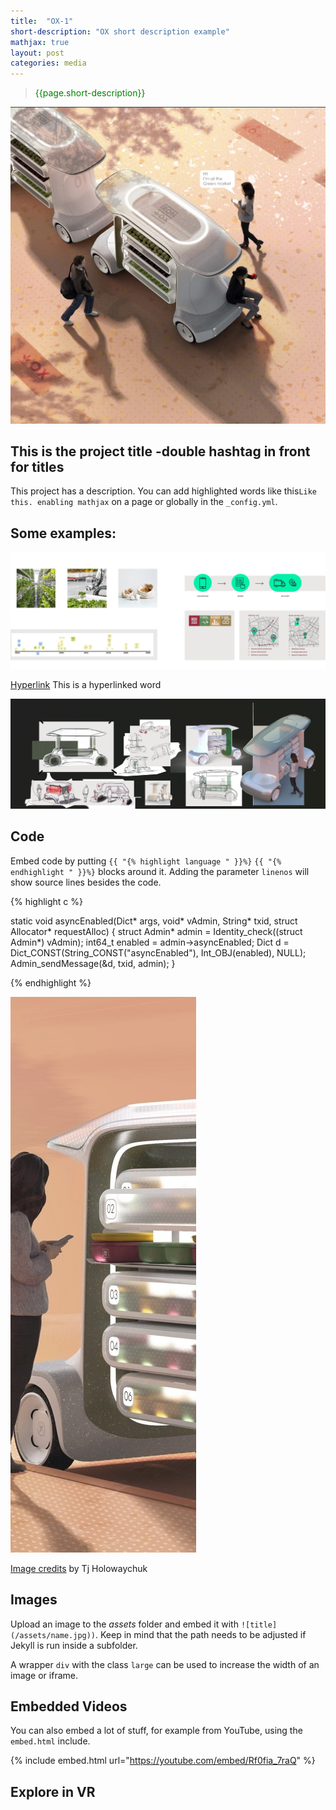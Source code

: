 ```yaml
---
title:  "OX-1"
short-description: "OX short description example"
mathjax: true
layout: post
categories: media
---
```

<!--short description, reads value from top field-->
<style>
p.caconia {
  color: green;
}
</style>
><p class='caconia'>{{page.short-description}}</p>

![Ox Cover](/assets/Ox-1/ox-1.jpg)


## This is the project title -double hashtag in front for titles


This project has a description. You can add highlighted words like this`Like this. enabling mathjax` on a page or globally in the `_config.yml`. 


## Some examples:
![OX-1](/assets/Ox-1/ox-2.jpg)

[Hyperlink](https://en.wikipedia.org/wiki/Euler%27s_formula) This is a hyperlinked word

![OX-1](/assets/Ox-1/ox-3.jpg)
## Code

Embed code by putting `{{ "{% highlight language " }}%}` `{{ "{% endhighlight " }}%}` blocks around it. Adding the parameter `linenos` will show source lines besides the code.

{% highlight c %}

static void asyncEnabled(Dict* args, void* vAdmin, String* txid, struct Allocator* requestAlloc)
{
    struct Admin* admin = Identity_check((struct Admin*) vAdmin);
    int64_t enabled = admin->asyncEnabled;
    Dict d = Dict_CONST(String_CONST("asyncEnabled"), Int_OBJ(enabled), NULL);
    Admin_sendMessage(&d, txid, admin);
}

{% endhighlight %}

<!-- ## Gists

With the `jekyll-gist` plugin, which is preinstalled on Github Pages, you can embed gists simply by using the `gist` command:

<script src="https://gist.github.com/5555251.js?file=gist.md"></script> -->

![OX-1](/assets/Ox-1/ox-4.jpg)

[Image credits](https://unsplash.com/photos/iGrsa9rL11o) by Tj Holowaychuk
## Images

Upload an image to the *assets* folder and embed it with `![title](/assets/name.jpg))`. Keep in mind that the path needs to be adjusted if Jekyll is run inside a subfolder.

A wrapper `div` with the class `large` can be used to increase the width of an image or iframe.

## Embedded Videos
<!-- Check that link has embed in the url (not shorts)-->

You can also embed a lot of stuff, for example from YouTube, using the `embed.html` include.

{% include embed.html url="https://youtube.com/embed/Rf0fia_7raQ" %}


## Explore in VR

<!-- Embed code from model viewer-->

<style>
model-viewer {
    width:100% !important;
    height:500px !important;
    
}
</style>
 <model-viewer bounds="tight" enable-pan src="/assets/Ox-1/Cube test.glb" ar ar-modes="webxr scene-viewer quick-look" camera-controls environment-image="neutral" poster="poster.webp" shadow-intensity="1">
    <div class="progress-bar hide" slot="progress-bar">
        <div class="update-bar"></div>
    </div>
    </model-viewer>


